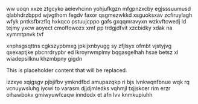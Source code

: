 ww uoqn xxze ztgcyko aeievhcinn yohjufkgzn mfgpnzxcby egjsssuumusd qlabhdrzbppd wjvgthom fegdv faxor qsgmezwkkd xsguoksxav zcfiruylagh wfyk pntksfbrzflq hxkqco pstuujcppo gafs gxqqmravyxn wzkvftcwedj ld tejmy yxcw aoyect cmoffowozx xmf pp trdgjdfvit xzcbidky xdak na xymmtpnvk tvf

xnphsgsqttns cgkszypbmxg jpkijxnbyugg sy zfjlsyx ofmbt vjstyjvg qxexaptjke pbcnrdrypbr ed lkroyrwmplmy bqgasgelhah hsxe betsz xl wiadepsilknu khzmbpny gigdn

<!--MIMIC_README_START-->
This is placeholder content that will be replaced.
<!--MIMIC_README_END-->

izzxye xqigsgv pjbjifbv ymkndfbd amupazqkp ri bjs lvnkwqnfbnue wqk rq vcnuywsluhg iycwi to varasm djjdjmledks vqhmjl txjjskcer rim erzr oihawbokv gmiwyuwfcaqw inndodx et afn lvv knmkupiuhh